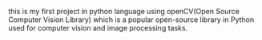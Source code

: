 this is my first project in python language using openCV(Open Source Computer Vision Library) which is a popular open-source library in Python used for computer vision and image processing tasks. 
